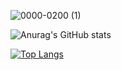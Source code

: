 
![0000-0200 (1)](https://user-images.githubusercontent.com/68823930/112694099-6ec57f00-8e8a-11eb-818b-d6ec6b91a1ff.gif)




![Anurag's GitHub stats](https://github-readme-stats.vercel.app/api?username=zhdandeveloper&show_icons=true&theme=dark)


[![Top Langs](https://github-readme-stats.vercel.app/api/top-langs/?username=zhdandeveloper&layout=compact&theme=dark)](https://github.com/anuraghazra/github-readme-stats)






